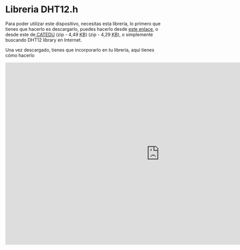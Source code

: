 
# Libreria DHT12.h

Para poder utilizar este dispositivo, necesitas esta librería, lo primero que tienes que hacerlo es descargarlo, puedes hacerlo desde [este enlace](http://static.cactus.io/downloads/library/dht22/cactus_io_DHT22.zip), o desde este de[ CATEDU](cactus_io_DHT22.zip) (zip - 4,49 <abbr title="KiloBytes" lang="en">KB</abbr>) (zip - 4,29 <abbr title="KiloBytes" lang="en">KB</abbr>), o simplemente buscando DHT12 library en Internet.

Una vez descargado, tienes que incorporarlo en tu librería, aquí tienes cómo hacerlo

<iframe width="960" height="569" src="https://docs.google.com/presentation/d/e/2PACX-1vSTHyelOzP8IRe6NORUJzw0IgxPzlyGoeiDS4eRxOeprKd1BClBy7LzF36hPPc-MESzZdEGj37_DBUx/embed?start=false&amp;loop=false&amp;delayms=3000" frameborder="0" allowfullscreen="allowfullscreen" mozallowfullscreen="mozallowfullscreen" webkitallowfullscreen="webkitallowfullscreen"></iframe>

